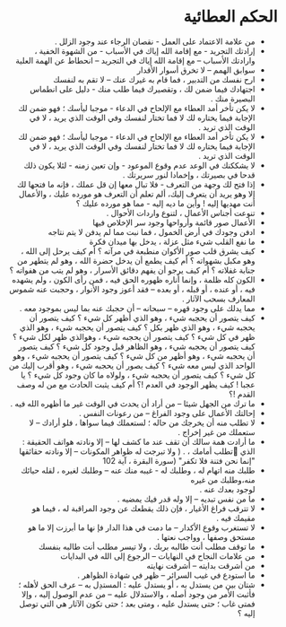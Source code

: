 <div dir="rtl">

# الحكم العطائية

- من علامة الاعتماد على العمل - نقصان الرجاء عند وجود الزلل .
- إرادتك التجريد - مع إقامة الله إياك في الأسباب - من الشهوة الخفية ، وارادتك الأسباب – مع إقامة الله
إياك في التجريد – انحطاط عن الهمة العلية
- سوابق الهمم – لا تخرق أسوار الأقدار
- ارح نفسك من التدبير ، فما قام به غيرك عنك – لا تقم به لنفسك
- اجتهادك فيما ضمن لك ، وتقصيرك فيما طلب منك - دليل على انطماس البصيرة منك .
- لا يكن تأخر أمد العطاء مع الإلحاح في الدعاء - موجبا ليأسك ؛ فهو ضمن لك الإجابة فيما يختاره لك لا
فما تختار لنفسك وفي الوقت الذي يريد ، لا في الوقت الذي تريد .
- لا يكن تأخر أمد العطاء مع الإلحاح في الدعاء - موجبا ليأسك ؛ فهو ضمن لك الإجابة فيما يختاره لك لا
فما تختار لنفسك وفي الوقت الذي يريد ، لا في الوقت الذي تريد .
- لا يشككنك في الوعد عدم وقوع الموعود - وإن تعين زمنه - لئلا يكون ذلك قدحا في بصيرتك ، وإخمادا
لنور سريرتك .
- إذا فتح لك وجهة من التعرف - فلا تبال معها إن قل عملك ، فإنه ما فتحها لك إلا وهو يريد أن يتعرف
إليك، ألم تعلم أن التعرف هو مورده عليك ، والأعمال أنت مهديها إليه ! وأين ما ديه إليه - مما هو
مورده عليك ؟
- تنوعت أجناس الأعمال ، لتنوع واردات الأحوال .
- الأعمال صور قائمة وأرواحها وجود سر الإخلاص فيها
- ادفن وجودك في أرض الخمول ، فما نبت مما لم يدفن لا يتم نتاجه
- ما نفع القلب شيء مثل عزلة ، يدخل بها ميدان فكرة
- كيف يشرق قلب صور الأكوان منطبعة في مرآته ؟
أم كيف يرحل إلى الله ، وهو مكبل بشهواته ؟
أم كيف يطمع أن يدخل حضرة الله ، وهو لم يتطهر من جنابة غفلاته ؟
أم كيف يرجو أن يفهم دقائق الأسرار ، وهو لم يتب من هفواته ؟
- الكون كله ظلمة ، وإنما أناره ظهوره الحق فيه ، فمن رأى الكون ، ولم يشهده فيه ، أو عنده ، أو قبله ، أو
بعده – فقد أعوز وجود الأنوار ، وحجبت عنه شموس المعارف بسحب الآثار .
- مما يدلك على وجود قهره – سبحانه – أن حجبك عنه بما ليس بموجود معه .
- كيف يتصور أن يحجبه شيء ، وهو الذي أظهر كل شيء ؟
كيف يتصور أن يحجبه شيء ، وهو الذي ظهر بكل ؟
كيف يتصور أن يحجبه شيء ، وهو الذي ظهر في كل شيء ؟
كيف يتصور أن يحجبه شيء ، وهوالذي ظهر لكل شيء ؟
كيف يتصور أن يحجبه شيء ، وهو الظاهر قبل وجود كل شيء ؟
كيف يتصور أن يحجبه شيء ، وهو أظهر من كل شيء ؟
كيف يتصور أن يحجبه شيء ، وهو الواحد الذي ليس معه شيء ؟
كيف يصور أن يحجبه شيء ، وهو أقرب إليك من كل شيء ؟
كيف يتصور أن يحجبه شيء ، ولولاه ما كان وجود كل شيء ؟
يا عجبا ! كيف يظهر الوجود في العدم !؟
أم كيف يثبت الحادث مع من له وصف القدم !؟
- ما ترك من الجهل شيئا – من أراد أن يحدث في الوقت غير ما أظهره الله فيه .
- إحالتك الأعمال على وجود الفراغ – من رعونات النفس .
- لا تطلب منه أن يخرجك من حاله ؛ لستعملك فيما سواها ، فلو أرادك – لا ستعملك من غير إخراج .
- ما أرادت همة سالك أن تقف عند ما كشف لها – إلا ونادته هواتف الحقيقة : الذي تطلب أمامك ،
. ( ولا تبرجت له ظواهر المكونات – إلا ونادته حقائقها "إنما نحن فتنة فلا تكفر" (سورة البقرة ، آية 102
- طلبك منه اتهام له ، وطلبك له - غيبه منك عنه – وطلبك لغيره ، لقله حيائك منه،وطلبك من غيره  
لوجود بعدك عنه .
- ما من نفس تبديه – إلا وله قدر فيك يمضيه .
- لا تترقب فراغ الأغيار ، فإن ذلك يقطعك عن وجود المراقبة له ، فيما هو مقيمك فيه .
- لا تستغرب وقوع الأكدار – ما دمت في هذا الدار   فإ نها ما أبرزت إلا ما هو مستحق وصفها ، وواجب
نعتها .
- ما توقف مطلب أنت طالبه بربك ، ولا تيسر مطلب أنت طالبه بنفسك
- من علامات النجاح في النهايات – الرجوع إلى الله في البدايات
- من أشرقت بدايته – أشرقت  نهايته
- ما استودع في غيب السرائر – ظهر في شهادة الظواهر .
- شتان بين من يستدل به ، أو يستدل عليه : المستدِل به – عرف الحق لأهله ؛ فأثبت الأمر من وجود
أصله ، والاستدلال عليه – من عدم الوصول إليه ، وإلا فمتى غاب ؛ حتى  يستدل عليه ، ومتى بعد ؛ حتى
تكون الآثار هي التي توصل إليه ؟

</div>